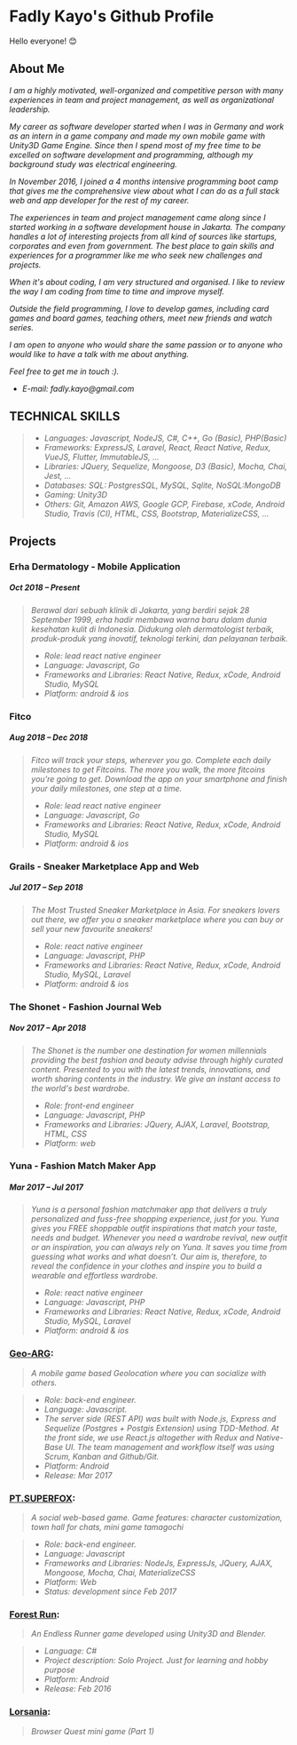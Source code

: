 # Fadly Kayo's Github Profile
Hello everyone! :blush:

## About Me

_I am a highly motivated, well-organized and competitive person with many experiences in team and project management, as well as organizational leadership._

_My career as software developer started when I was in Germany and work as an intern in a game company and made my own mobile game with Unity3D Game Engine. Since then I spend most of my free time to be excelled on software development and programming, although my background study was electrical engineering._

_In November 2016, I joined a 4 months intensive programming boot camp that gives me the comprehensive view about what I can do as a full stack web and app developer for the rest of my career._

_The experiences in team and project management came along since I started working in a software development house in Jakarta. The company handles a lot of interesting projects from all kind of sources like startups, corporates and even from government. The best place to gain skills and experiences for a programmer like me who seek new challenges and projects._

_When it's about coding, I am very structured and organised. I like to review the way I am coding from time to time and improve myself._

_Outside the field programming, I love to develop games, including card games and board games, teaching others, meet new friends and watch series._

_I am open to anyone who would share the same passion or to anyone who would like to have a talk with me about anything._

_Feel free to get me in touch :)._

- _E-mail: fadly.kayo@gmail.com_

## TECHNICAL SKILLS

>* _Languages: ​Javascript, NodeJS, C#, C++​, ​Go ​(Basic)​, PHP ​(Basic)_
>* _Frameworks: ​ExpressJS, Laravel, React, React Native, Redux, VueJS, Flutter, ImmutableJS, ..._
>* _Libraries: ​JQuery, Sequelize, Mongoose, D3 (Basic), Mocha, Chai, Jest, ..._
>* _Databases: SQL: ​PostgresSQL, MySQL, Sqlite​, NoSQL: ​MongoDB_
>* _Gaming: ​Unity3D_
>* _Others: ​Git, Amazon AWS, Google GCP, Firebase, xCode, Android Studio, Travis (CI), HTML, CSS, Bootstrap, MaterializeCSS, ..._

## Projects

### Erha Dermatology - Mobile Application
##### _Oct 2018 – Present_
>_Berawal dari sebuah klinik di Jakarta, yang berdiri sejak 28 September 1999, erha hadir membawa warna
baru dalam dunia kesehatan kulit di Indonesia. Didukung oleh dermatologist terbaik, produk-produk yang
inovatif, teknologi terkini, dan pelayanan terbaik._
>* _Role: lead react native engineer_
>* _Language: Javascript, Go_
>* _Frameworks and Libraries: React Native, Redux, xCode, Android Studio, MySQL_
>* _Platform: android & ios_

### Fitco
##### _Aug 2018 – Dec 2018_
>_Fitco will track your steps, wherever you go. Complete each daily milestones to get Fitcoins. The more you
walk, the more fitcoins you’re going to get. Download the app on your smartphone and finish your daily
milestones, one step at a time._
>* _Role: lead react native engineer_
>* _Language: Javascript, Go_
>* _Frameworks and Libraries: React Native, Redux, xCode, Android Studio, MySQL_
>* _Platform: android & ios_

### Grails - Sneaker Marketplace App and Web
##### _Jul 2017 – Sep 2018_
>_The Most Trusted Sneaker Marketplace in Asia.
For sneakers lovers out there, we offer you a sneaker marketplace where you can buy or sell your new
favourite sneakers!_
>* _Role: react native engineer_
>* _Language: Javascript, PHP_
>* _Frameworks and Libraries: React Native, Redux, xCode, Android Studio, MySQL, Laravel_
>* _Platform: android & ios_

### The Shonet - Fashion Journal Web
##### _Nov 2017 – Apr 2018_
>_The Shonet is the number one destination for women millennials providing the best fashion and beauty
advise through highly curated content. Presented to you with the latest trends, innovations, and worth
sharing contents in the industry. We give an instant access to the world's best wardrobe._
>* _Role: front-end engineer_
>* _Language: Javascript, PHP_
>* _Frameworks and Libraries: JQuery, AJAX, Laravel, Bootstrap, HTML, CSS_
>* _Platform: web_

### Yuna - Fashion Match Maker App
##### _Mar 2017 – Jul 2017_
>_Yuna is a personal fashion matchmaker app that delivers a truly personalized and fuss-free shopping
experience, just for you. Yuna gives you FREE shoppable outfit inspirations that match your taste, needs
and budget. Whenever you need a wardrobe revival, new outfit or an inspiration, you can always rely on
Yuna. It saves you time from guessing what works and what doesn’t. Our aim is, therefore, to reveal the
confidence in your clothes and inspire you to build a wearable and effortless wardrobe._
>* _Role: react native engineer_
>* _Language: Javascript, PHP_
>* _Frameworks and Libraries: React Native, Redux, xCode, Android Studio, MySQL, Laravel_
>* _Platform: android & ios_

### [Geo-ARG](https://github.com/Geo-ARG/Alternate-Reality-Game):
>_A mobile game based Geolocation where you can socialize with others._

>* _Role: back-end engineer._
>* _Language: Javascript._
>* _The server side (REST API) was built with Node.js, Express and Sequelize (Postgres + Postgis Extension) using TDD-Method. At the front side, we use React.js altogether with Redux and Native-Base UI. The team management and workflow itself was using Scrum, Kanban and Github/Git._
>* _Platform: Android_
>* _Release: Mar 2017_

### [PT.SUPERFOX](https://github.com/PTSUPERFOX):
>_A social web-based game. Game features: character customization, town hall for chats, mini game tamagochi_

>* _Role: back-end engineer._
>* _Language: Javascript_
>* _Frameworks and Libraries: NodeJs, ExpressJs, JQuery, AJAX, Mongoose, Mocha, Chai, MaterializeCSS_
>* _Platform: Web_
>* _Status: development since Feb 2017_

### [Forest Run](https://github.com/fadlykayo/fadlykayo.github.io/releases):
>_An Endless Runner game developed using Unity3D and Blender._

>* _Language: C#_
>* _Project description: Solo Project. Just for learning and hobby purpose_
>* _Platform: Android_
>* _Release: Feb 2016_

### [Lorsania](https://fadlykayo.github.io/):
>_Browser Quest mini game (Part 1)_
